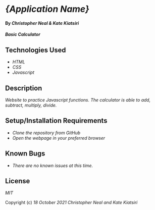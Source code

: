 # _{Application Name}_

#### By _**Christopher Neal**_ _**&**_ _**Kate Kiatsiri**_

#### _Basic Calculator_

## Technologies Used

* _HTML_
* _CSS_
* _Javascript_

## Description

_Website to practice Javascript functions.  The calculator is able to add, subtract, multiply, divide._

## Setup/Installation Requirements

* _Clone the repository from GitHub_
* _Open the webpage in your preferred browser_

## Known Bugs

* _There are no known issues at this time._

## License

_MIT_

Copyright (c) _18 October 2021_ _Christopher Neal and Kate Kiatsiri_